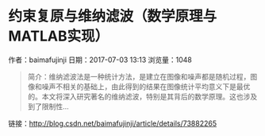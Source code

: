 # 约束复原与维纳滤波（数学原理与MATLAB实现）
作者：baimafujinji
日期：2017-07-03 13:13
浏览量：1048
> 简介：维纳滤波法是一种统计方法，是建立在图像和噪声都是随机过程，图像和噪声不相关的基础上，由此得到的结果在图像统计平均意义下是最优的。本文将深入研究著名的维纳滤波，特别是其背后的数学原理。这也涉及到了限制性...

 链接：http://blog.csdn.net/baimafujinji/article/details/73882265

